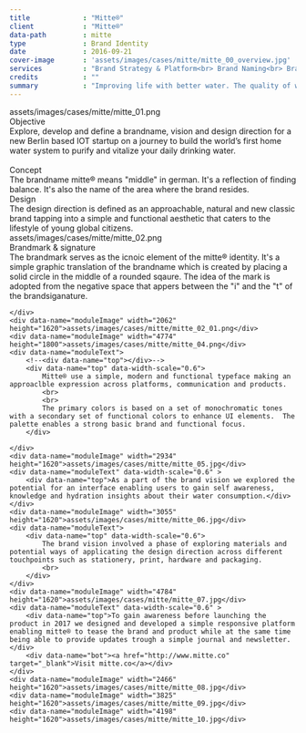 ```yaml
---
title             : "Mitte®"
client            : "Mitte®"
data-path         : mitte
type              : Brand Identity
date              : 2016-09-21
cover-image       : 'assets/images/cases/mitte/mitte_00_overview.jpg'
services          : "Brand Strategy & Platform<br> Brand Naming<br> Brand Signature & Brandmark<br> Typographic System<br> Colorpalette<br> Photography Style<br> Iconography<br> Illustration<br> iOS App Design<br> Website<br>"
credits           : ""
summary           : "Improving life with better water. The quality of water is vital for human well-being. Mitte® introduces a ground-breaking, smart, and sustainable water appliance for your home."
---
```


<div data-name="modules">
    <div data-name="moduleImage" width="2090" height="1620">assets/images/cases/mitte/mitte_01.png</div>
    <div data-name="moduleText">
        <!--<div data-name="top"></div>-->
        <div data-name="mid">
            Objective<br>
            Explore, develop and define a brandname, vision and design direction for a new Berlin based IOT startup on a journey to build the world’s first home water system to purify and vitalize your daily drinking water.
            <br><br>
            Concept<br>
            The brandname mitte® means "middle" in german. It's a reflection of finding balance. It's also the name of the area where the brand resides.</div>
        <div data-name="bot">
            Design<br>
            The design direction is defined as an approachable, natural and new classic brand tapping into a simple and functional aesthetic that caters to the lifestyle of young global citizens.</div>
    </div>
    <div data-name="moduleImage" width="2380" height="1620">assets/images/cases/mitte/mitte_02.png</div>
    <div data-name="moduleText" data-width-scale="0.8" >
        <div data-name="top">Brandmark & signature<br>
            The brandmark serves as the icnoic element of the mitte® identity. It's a simple graphic translation of the brandname which is created by placing a solid circle in the middle of a rounded sqaure. The idea of the mark is adopted from the negative space that appers between the "i" and the "t" of the brandsiganature.
        </div>

    </div>
    <div data-name="moduleImage" width="2062" height="1620">assets/images/cases/mitte/mitte_02_01.png</div>
    <div data-name="moduleImage" width="4774" height="1800">assets/images/cases/mitte/mitte_04.png</div>
    <div data-name="moduleText">
        <!--<div data-name="top"></div>-->
        <div data-name="top" data-width-scale="0.6">
            Mitte® use a simple, modern and functional typeface making an approaclble expression across platforms, communication and products.
            <br>
            <br>
            The primary colors is based on a set of monochromatic tones with a secondary set of functional colors to enhance UI elements.  The palette enables a strong basic brand and functional focus.
        </div>

    </div>
    <div data-name="moduleImage" width="2934" height="1620">assets/images/cases/mitte/mitte_05.jpg</div>
    <div data-name="moduleText" data-width-scale="0.6" >
        <div data-name="top">As a part of the brand vision we explored the potential for an interface enabling users to gain self awareness, knowledge and hydration insights about their water consumption.</div>
    </div>
    <div data-name="moduleImage" width="3055" height="1620">assets/images/cases/mitte/mitte_06.jpg</div>
    <div data-name="moduleText">
        <div data-name="top" data-width-scale="0.6">
            The brand vision involved a phase of exploring materials and potential ways of applicating the design direction across different touchpoints such as stationery, print, hardware and packaging.
            <br>
        </div>
    </div>
    <div data-name="moduleImage" width="4784" height="1620">assets/images/cases/mitte/mitte_07.jpg</div>
    <div data-name="moduleText" data-width-scale="0.6" >
        <div data-name="top">To gain awareness before launching the product in 2017 we designed and developed a simple responsive platform enabling mitte® to tease the brand and product while at the same time being able to provide updates trough a simple journal and newsletter.</div>
        <div data-name="bot"><a href="http://www.mitte.co" target="_blank">Visit mitte.co</a></div>
    </div>
    <div data-name="moduleImage" width="2466" height="1620">assets/images/cases/mitte/mitte_08.jpg</div>
    <div data-name="moduleImage" width="3825" height="1620">assets/images/cases/mitte/mitte_09.jpg</div>
    <div data-name="moduleImage" width="4198" height="1620">assets/images/cases/mitte/mitte_10.jpg</div>
</div>
